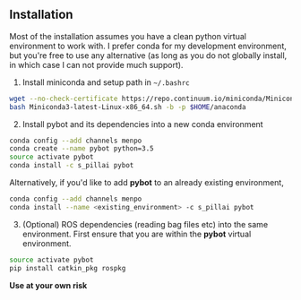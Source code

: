 Installation
---
Most of the installation assumes you have a clean python virtual
environment to work with. I prefer conda for my development
environment, but you're free to use any alternative (as long as you do
not globally install, in which case I can not provide much support).

1) Install miniconda and setup path in `~/.bashrc`
```sh
wget --no-check-certificate https://repo.continuum.io/miniconda/Miniconda3-latest-Linux-x86_64.sh
bash Miniconda3-latest-Linux-x86_64.sh -b -p $HOME/anaconda
```

2) Install pybot and its dependencies into a new conda environment
```sh
conda config --add channels menpo
conda create --name pybot python=3.5
source activate pybot
conda install -c s_pillai pybot
```
Alternatively, if you'd like to add **pybot** to an already existing
environment,
```sh
conda config --add channels menpo
conda install --name <existing_environment> -c s_pillai pybot
```

3) (Optional) ROS dependencies (reading bag files etc) into the same
environment. First ensure that you are within the **pybot** virtual
environment.
```sh
source activate pybot
pip install catkin_pkg rospkg
```
 
 **Use at your own risk**
